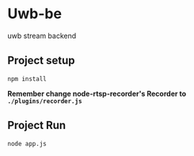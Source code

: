 # Uwb-be
uwb stream backend

## Project setup
```
npm install
```

**Remember change node-rtsp-recorder's Recorder to `./plugins/recorder.js`**

## Project Run

```
node app.js
```